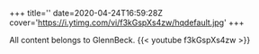 +++
title=''
date=2020-04-24T16:59:28Z
cover='https://i.ytimg.com/vi/f3kGspXs4zw/hqdefault.jpg'
+++

All content belongs to GlennBeck.
{{< youtube f3kGspXs4zw >}}
